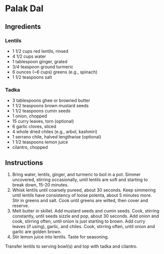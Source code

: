 # Palak Dal

## Ingredients

### Lentils

- 1 1/2 cups red lentils, rinsed
- 4 1/2 cups water
- 1 tablespoon ginger, grated
- 3/4 teaspoon ground turmeric
- 6 ounces (~6 cups) greens (e.g., spinach)
- 1 1/2 teaspoons salt

### Tadka

- 3 tablespoons ghee or browned butter
- 1 1/2 teaspoons brown mustard seeds
- 1 1/2 teaspoons cumin seeds
- 1 onion, chopped
- 15 curry leaves, torn (optional)
- 6 garlic cloves, sliced
- 4 whole dried chiles (e.g., arbol, kashmiri)
- 1 serrano chile, halved lengthwise (optional)
- 1 1/2 teaspoons lemon juice
- cilantro, chopped

## Instructions

1. Bring water, lentils, ginger, and turmeric to boil in a pot. Simmer uncovered, stirring occasionally, until lentils are soft and starting to break down, 15-20 minutes.
2. Whisk lentils until coarsely pureed, about 30 seconds. Keep simmering until lentils have consistency of loose polenta, about 5 minutes more. Stir in greens and salt. Cook until greens are wilted, then cover and reserve.
3. Melt butter in skillet. Add mustard seeds and cumin seeds. Cook, stirring constantly, until seeds sizzle and pop, about 30 seconds. Add onion and cook, stirring often, until onion is just starting to brown. Add curry leaves (if using), garlic, and chiles. Cook, stirring often, until onion and garlic are golden brown.
4. Stir lemon juice into lentils. Taste for seasoning.

Transfer lentils to serving bowl(s) and top with tadka and cilantro.
